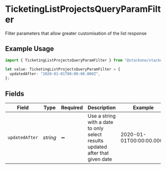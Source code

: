 # TicketingListProjectsQueryParamFilter

Filter parameters that allow greater customisation of the list response

## Example Usage

```typescript
import { TicketingListProjectsQueryParamFilter } from "@stackone/stackone-client-ts/sdk/models/operations";

let value: TicketingListProjectsQueryParamFilter = {
  updatedAfter: "2020-01-01T00:00:00.000Z",
};
```

## Fields

| Field                                                                         | Type                                                                          | Required                                                                      | Description                                                                   | Example                                                                       |
| ----------------------------------------------------------------------------- | ----------------------------------------------------------------------------- | ----------------------------------------------------------------------------- | ----------------------------------------------------------------------------- | ----------------------------------------------------------------------------- |
| `updatedAfter`                                                                | *string*                                                                      | :heavy_minus_sign:                                                            | Use a string with a date to only select results updated after that given date | 2020-01-01T00:00:00.000Z                                                      |
